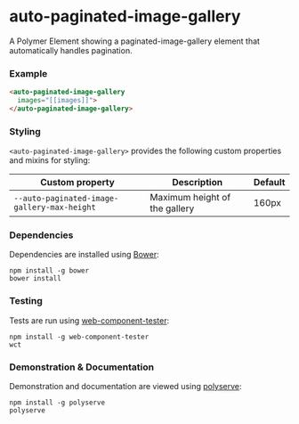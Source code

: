 # auto-paginated-image-gallery

A Polymer Element showing a paginated-image-gallery element that automatically handles pagination.

### Example
```html
<auto-paginated-image-gallery
  images="[[images]]">
</auto-paginated-image-gallery>
```

### Styling

`<auto-paginated-image-gallery>` provides the following custom properties and mixins for styling:

Custom property                             | Description                   | Default
--------------------------------------------|-------------------------------|--------
`--auto-paginated-image-gallery-max-height` | Maximum height of the gallery | 160px

### Dependencies

Dependencies are installed using [Bower](http://bower.io/):

    npm install -g bower
    bower install

### Testing

Tests are run using [web-component-tester](https://github.com/Polymer/web-component-tester):

    npm install -g web-component-tester
    wct

### Demonstration & Documentation

Demonstration and documentation are viewed using [polyserve](https://github.com/PolymerLabs/polyserve):

    npm install -g polyserve
    polyserve

